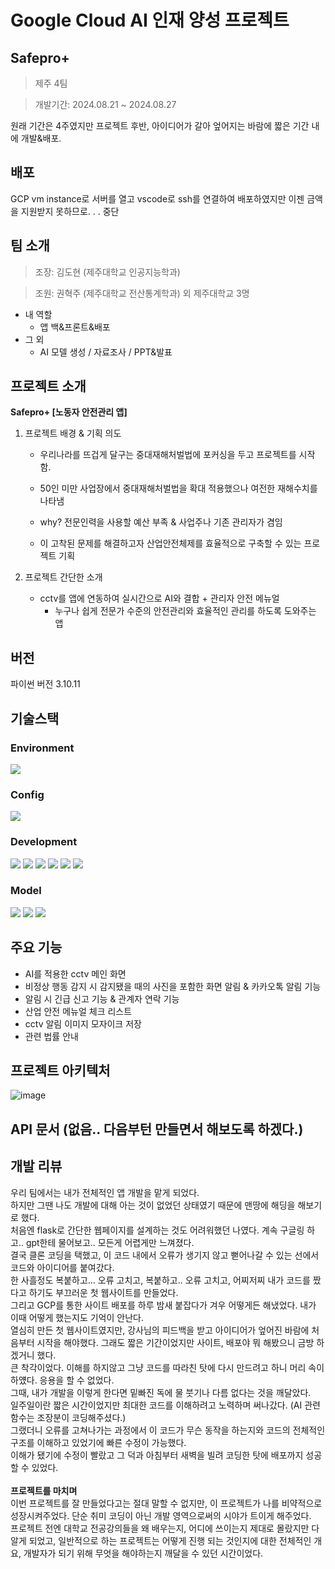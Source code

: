 # Google Cloud AI 인재 양성 프로젝트  


## Safepro+
>제주 4팀

> 개발기간: 2024.08.21 ~ 2024.08.27

원래 기간은 4주였지만 프로젝트 후반, 아이디어가 갈아 엎어지는 바람에 짧은 기간 내에 개발&배포.

## 배포
GCP vm instance로 서버를 열고 vscode로 ssh를 연결하여 배포하였지만 이젠 금액을 지원받지 못하므로. . . 중단

## 팀 소개
> 조장: 김도현 (제주대학교 인공지능학과)

> 조원: 권혁주 (제주대학교 전산통계학과) 외 제주대학교 3명

 - 내 역할
   - 앱 백&프론트&배포
 - 그 외
   - AI 모델 생성 / 자료조사 / PPT&발표 

## 프로젝트 소개 
**Safepro+ [노동자 안전관리 앱]**

1. 프로젝트 배경 & 기획 의도
   - 우리나라를 뜨겁게 달구는 중대재해처벌법에 포커싱을 두고 프로젝트를 시작함.

   - 50인 미만 사업장에서 중대재해처벌법을 확대 적용했으나 여전한 재해수치를 나타냄
   
   - why? 전문인력을 사용할 예산 부족 & 사업주나 기존 관리자가 겸임

   - 이 고착된 문제를 해결하고자 산업안전체제를 효율적으로 구축할 수 있는 프로젝트 기획

2. 프로젝트 간단한 소개

   - cctv를 앱에 연동하여 실시간으로 AI와 결합 + 관리자 안전 메뉴얼
     - 누구나 쉽게 전문가 수준의 안전관리와 효율적인 관리를 하도록 도와주는 앱

## 버전
파이썬 버전 3.10.11

## **기술스택**
  ### Environment
  <img src="https://img.shields.io/badge/Visual Studio Code-0769AD?style=for-the-badge&logo=Visual Studio Code&logoColor=white">

  ### Config
  <img src="https://img.shields.io/badge/npm-CB3837?style=for-the-badge&logo=npm&logoColor=white">

  ### Development
  <img src="https://img.shields.io/badge/python-3776AB?style=for-the-badge&logo=python&logoColor=white"> <img src="https://img.shields.io/badge/html5-E34F26?style=for-the-badge&logo=html5&logoColor=white"> <img src="https://img.shields.io/badge/css-1572B6?style=for-the-badge&logo=css3&logoColor=white"> <img src="https://img.shields.io/badge/javascript-F7DF1E?style=for-the-badge&logo=javascript&logoColor=black"> <img src="https://img.shields.io/badge/flask-000000?style=for-the-badge&logo=flask&logoColor=white">
  <img src="https://img.shields.io/badge/sqlite-003B57?style=for-the-badge&logo=sqlite&logoColor=white">

  ### Model
  <img src="https://img.shields.io/badge/tensorflow-FF6F00?style=for-the-badge&logo=tensorflow&logoColor=white"> <img src="https://img.shields.io/badge/MediaPipe-4FC08D?style=for-the-badge&logo=MediaPipe&logoColor=white"> <img src="https://img.shields.io/badge/Yolo-003545?style=for-the-badge&logo=Yolo&logoColor=white">

## 주요 기능
   - AI를 적용한 cctv 메인 화면
   - 비정상 행동 감지 시 감지됐을 때의 사진을 포함한 화면 알림 & 카카오톡 알림 기능
   - 알림 시 긴급 신고 기능 & 관계자 연락 기능
   - 산업 안전 메뉴얼 체크 리스트
   - cctv 알림 이미지 모자이크 저장
   - 관련 법률 안내
     
## 프로젝트 아키텍처

![image](https://github.com/user-attachments/assets/42feca44-d70f-435a-857e-912d4dae45da)

## API 문서 (없음.. 다음부턴 만들면서 해보도록 하겠다.)

## 개발 리뷰
우리 팀에서는 내가 전체적인 앱 개발을 맡게 되었다. <br>하지만 그땐 나도 개발에 대해 아는 것이 없었던 상태였기 때문에 맨땅에 해딩을 해보기로 했다.
<br>처음엔 flask로 간단한 웹페이지를 설계하는 것도 어려워했던 나였다. 계속 구글링 하고.. gpt한테 물어보고.. 모든게 어렵게만 느껴졌다. <br>
결국 클론 코딩을 택했고, 이 코드 내에서 오류가 생기지 않고 뻗어나갈 수 있는 선에서 코드와 아이디어를 붙여갔다. <br>
한 사흘정도 복붙하고... 오류 고치고, 복붙하고.. 오류 고치고, 어찌저찌 내가 코드를 짰다고 하기도 부끄러운 첫 웹사이트를 만들었다. <br>
그리고 GCP를 통한 사이트 배포를 하루 밤새 붙잡다가 겨우 어떻게든 해냈었다. 내가 이때 어떻게 했는지도 기억이 안난다. <br>
열심히 만든 첫 웹사이트였지만, 강사님의 피드백을 받고 아이디어가 엎어진 바람에 처음부터 시작을 해야했다. 그래도 짧은 기간이었지만 사이트, 배포야 뭐 해봤으니 금방 하겠거니 했다.<br>
큰 착각이었다. 이해를 하지않고 그냥 코드를 따라친 탓에 다시 만드려고 하니 머리 속이 하얬다. 응용을 할 수 없었다. <br>
그때, 내가 개발을 이렇게 한다면 밑빠진 독에 물 붓기나 다름 없다는 것을 깨달았다. <br> 일주일이란 짧은 시간이었지만 최대한 코드를 이해하려고 노력하며
써나갔다. (AI 관련 함수는 조장분이 코딩해주셨다.) <br> 그랬더니 오류를 고쳐나가는 과정에서 이 코드가 무슨 동작을 하는지와 코드의 전체적인 구조를 이해하고 있었기에 빠른 수정이 가능했다. <br>
이해가 됐기에 수정이 빨랐고 그 덕과 아침부터 새벽을 빌려 코딩한 탓에 배포까지 성공 할 수 있었다. <br> 
<br> **프로젝트를 마치며** <br>
이번 프로젝트를 잘 만들었다고는 절대 말할 수 없지만, 이 프로젝트가 나를 비약적으로 성장시켜주었다. 단순 취미 코딩이 아닌 개발 영역으로써의 시야가 트이게 해주었다. <br>
프로젝트 전엔 대학교 전공강의들을 왜 배우는지, 어디에 쓰이는지 제대로 몰랐지만 다 알게 되었고, 일반적으로 하는 프로젝트는 어떻게 진행 되는 것인지에 대한 전체적인 개요, 개발자가 되기 위해 무엇을 해야하는지 깨달을 수 있던 시간이었다.



  







  
